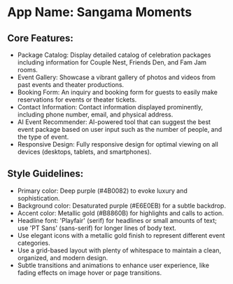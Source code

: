 # **App Name**: Sangama Moments

## Core Features:

- Package Catalog: Display detailed catalog of celebration packages including information for Couple Nest, Friends Den, and Fam Jam rooms.
- Event Gallery: Showcase a vibrant gallery of photos and videos from past events and theater productions.
- Booking Form: An inquiry and booking form for guests to easily make reservations for events or theater tickets.
- Contact Information: Contact information displayed prominently, including phone number, email, and physical address.
- AI Event Recommender: AI-powered tool that can suggest the best event package based on user input such as the number of people, and the type of event. 
- Responsive Design: Fully responsive design for optimal viewing on all devices (desktops, tablets, and smartphones).

## Style Guidelines:

- Primary color: Deep purple (#4B0082) to evoke luxury and sophistication.
- Background color: Desaturated purple (#E6E0EB) for a subtle backdrop.
- Accent color: Metallic gold (#B8860B) for highlights and calls to action.
- Headline font: 'Playfair' (serif) for headlines or small amounts of text; use 'PT Sans' (sans-serif) for longer lines of body text.
- Use elegant icons with a metallic gold finish to represent different event categories.
- Use a grid-based layout with plenty of whitespace to maintain a clean, organized, and modern design.
- Subtle transitions and animations to enhance user experience, like fading effects on image hover or page transitions.